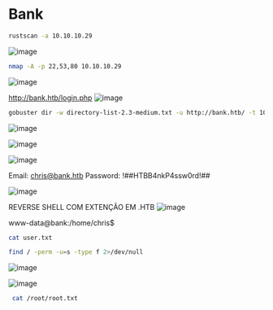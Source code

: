 # ****Bank****


```bash
rustscan -a 10.10.10.29
```
![image](https://github.com/lufffe/Writeups/assets/90646635/419b7fc3-f7d0-48dc-917a-ffab676c82a1)

```bash
nmap -A -p 22,53,80 10.10.10.29
```
![image](https://github.com/lufffe/Writeups/assets/90646635/168cee92-598a-457d-9169-836e8a792f17)

http://bank.htb/login.php
![image](https://github.com/lufffe/Writeups/assets/90646635/d2927f89-3558-4bfd-9d7d-3c69be2a4b8b)

```bash
gobuster dir -w directory-list-2.3-medium.txt -u http://bank.htb/ -t 100 --no-error
```
![image](https://github.com/lufffe/Writeups/assets/90646635/6796d153-aa84-44d5-a798-5b5b30c9cfee)

![image](https://github.com/lufffe/Writeups/assets/90646635/32096070-fcba-4036-82a4-53c92442352a)

![image](https://github.com/lufffe/Writeups/assets/90646635/4209d36f-6331-4b93-8031-570033c5913f)

Email: chris@bank.htb
Password: !##HTBB4nkP4ssw0rd!##

![image](https://github.com/lufffe/Writeups/assets/90646635/4e424d9b-c9b2-40be-a133-20f770f1a1ce)

REVERSE SHELL COM EXTENÇÃO EM .HTB
![image](https://github.com/lufffe/Writeups/assets/90646635/7c8ad05c-40e4-4cea-b31c-388748699308)

www-data@bank:/home/chris$ 

```bash
cat user.txt
```

```bash
find / -perm -u=s -type f 2>/dev/null
```
![image](https://github.com/lufffe/Writeups/assets/90646635/814cbb1a-b0ef-4bf1-b6e8-db43cd1a75d3)

![image](https://github.com/lufffe/Writeups/assets/90646635/689d2822-6570-4a5a-8c2d-10c97170ae6f)

```bash
 cat /root/root.txt
```
